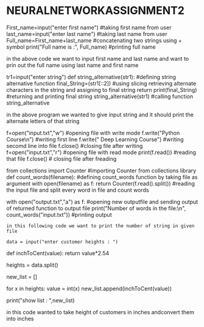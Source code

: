 # NEURALNETWORKASSIGNMENT2

First_name=input("enter first name") #taking first name from user
last_name=input("enter last name") #taking last name from user
Full_name=First_name+last_name #concatenating two strings using + symbol
print("Full name is :", Full_name)  #printing full name

in the above code we want to input first name and last name and want to prin out the full name using last name and first name


tr1=input("enter string")
def string_alternative(str1):  #defining string alternative function
    final_String=(str1[::2])   #using slicing retrieving alternate characters in the string and assigning to final string
    return print(final_String)        #returning and printing final string
string_alternative(str1)  #calling function string_alternative

in the above program we wanted to give input string and it should print the alternate letters of that string

f=open("input.txt","w")  #opening file with write mode
f.write("Python Course\n")  #writing first line 
f.write(" Deep Learning Course") #writing secomd line into file
f.close() #closing file after writing
f=open("input.txt","r") #opening file with read mode
print(f.read()) #reading that file
f.close()  # closing file after freading

from collections import Counter  #importing Counter from collections library
def count_words(filename):   #defining count_words function by taking file as argument
    with open(filename) as f: 
        return Counter(f.read().split())  #reading the input file and split every word in file and count words

with open("output.txt","a") as f:  #opening new outputfile and sending output of returned function to output file
    print("Number of words in the file:\n", count_words("input.txt"))     #printing output
    
    
    in this following code we want to print the number of string in given file
    
    data = input("enter customer heights : ")

def inchToCent(value):
    return value*2.54

heights = data.split()

new_list = []

for x in heights:
    value = int(x)
    new_list.append(inchToCent(value))
    
print("show list : ",new_list)

in this code wanted to take height of customers in inches andconvert them into inches
